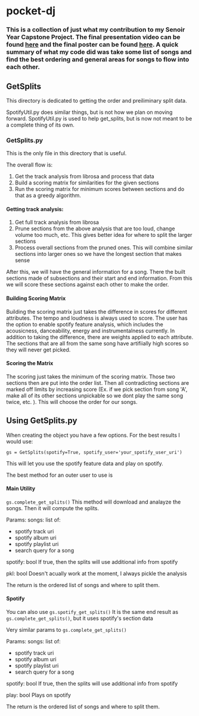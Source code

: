 # pocket-dj

### This is a collection of just what my contribution to my Senoir Year Capstone Project. The final presentation video can be found [here](https://youtu.be/gB-wzreBj4U) and the final poster can be found [here](https://drive.google.com/file/d/167abQwcFU7wtf1SXopK3rlWxp1_wkhzR/view?usp=sharing). A quick summary of what my code did was take some list of songs and find the best ordering and general areas for songs to flow into each other.

## GetSplits
This directory is dedicated to getting the order and preiliminary split data. 

SpotifyUtil.py does similar things, but is not how we plan on moving forward.
SpotifyUtil.py is used to help get_splits, but is now not meant to be a complete thing of its own. 

### GetSplits.py 

This is the only file in this directory that is useful.

The overall flow is:
1. Get the track analysis from librosa and process that data
2. Build a scoring matrix for similarities for the given sections
3. Run the scoring matrix for minimum scores between sections and do that as a greedy algorithm.

#### Getting track analysis:
1. Get full track analysis from librosa
2. Prune sections from the above analysis that are too loud, change volume too much, etc. This gives better idea for where to split the larger sections
3. Process overall sections from the pruned ones. This will combine similar sections into larger ones so we have the longest section that makes sense

After this, we will have the general information for a song. There the built sections made of subsections and their start and end information. From this we will score these sections against each other to make the order. 

#### Building Scoring Matrix
Building the scoring matrix just takes the difference in scores for different attributes. The tempo and loudness is always used to score. The user has the option to enable spotify feature analysis, which includes the acousicness, danceability, energy and instrumentalness currently. In addition to taking the difference, there are weights applied to each attribute. The sections that are all from the same song have artifiially high scores so they will never get picked. 

#### Scoring the Matrix
The scoring just takes the minimum of the scoring matrix. Those two sections then are put into the order list. Then all contradicting sections are marked off limits by increasing score (Ex. if we pick section from song 'A', make all of its other sections unpickable so we dont play the same song twice, etc. ). This will choose the order for our songs. 


## Using GetSplits.py
When creating the object you have a few options.
For the best results I would use:

```gs = GetSplits(spotify=True, spotify_user='your_spotify_user_uri')```

This will let you use the spotify feature data and play on spotify.

The best method for an outer user to use is
#### Main Utility
```gs.complete_get_splits()```
This method will download and analayze the songs.
Then it will compute the splits.

Params: 
songs: list of:
* spotify track uri
* spotify album uri
* spotify playlist uri
* search query for a song
  
spotify: bool
    If true, then the splits will use additional info from spotify

pkl:    bool
    Doesn't acually work at the moment, I always pickle the analysis

The return is the ordered list of songs and where to split them.

#### Spotify
You can also use ```gs.spotify_get_splits()```
It is the same end result as ```gs.complete_get_splits()```, 
but it uses spotify's section data

Very similar params to ```gs.complete_get_splits()```

Params: 
songs: list of:
* spotify track uri
* spotify album uri
* spotify playlist uri
* search query for a song
  
spotify: bool
    If true, then the splits will use additional info from spotify

play:    bool
    Plays on spotify

The return is the ordered list of songs and where to split them.




